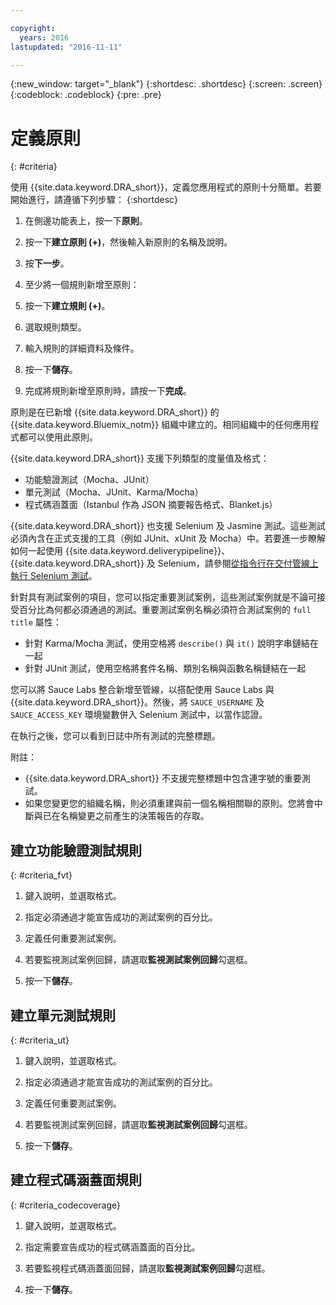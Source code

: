 ```yaml
---

copyright:
  years: 2016
lastupdated: "2016-11-11"

---
```


{:new_window: target="_blank"}
{:shortdesc: .shortdesc}
{:screen: .screen}
{:codeblock: .codeblock}
{:pre: .pre}

# 定義原則
{: #criteria}

使用 {{site.data.keyword.DRA_short}}，定義您應用程式的原則十分簡單。若要開始進行，請遵循下列步驟：
{:shortdesc}

1. 在側邊功能表上，按一下**原則**。

2. 按一下**建立原則 (+)**，然後輸入新原則的名稱及說明。

3. 按**下一步**。

4. 至少將一個規則新增至原則：
  1. 按一下**建立規則 (+)**。
  2. 選取規則類型。
  3. 輸入規則的詳細資料及條件。
  4. 按一下**儲存**。

5. 完成將規則新增至原則時，請按一下**完成**。

原則是在已新增 {{site.data.keyword.DRA_short}} 的 {{site.data.keyword.Bluemix_notm}} 組織中建立的。相同組織中的任何應用程式都可以使用此原則。

{{site.data.keyword.DRA_short}} 支援下列類型的度量值及格式：

* 功能驗證測試（Mocha、JUnit）
* 單元測試（Mocha、JUnit、Karma/Mocha）
* 程式碼涵蓋面（Istanbul 作為 JSON 摘要報告格式、Blanket.js）

{{site.data.keyword.DRA_short}} 也支援 Selenium 及 Jasmine 測試。這些測試必須內含在正式支援的工具（例如 JUnit、xUnit 及 Mocha）中。若要進一步瞭解如何一起使用 {{site.data.keyword.deliverypipeline}}、{{site.data.keyword.DRA_short}} 及 Selenium，請參閱[從指令行在交付管線上執行 Selenium 測試](https://developer.ibm.com/devops-services/2016/07/21/running-selenium-tests-command-line-delivery-pipeline/)。

針對具有測試案例的項目，您可以指定重要測試案例，這些測試案例就是不論可接受百分比為何都必須通過的測試。重要測試案例名稱必須符合測試案例的 `full title` 屬性：    
* 針對 Karma/Mocha 測試，使用空格將 `describe()` 與 `it()` 說明字串鏈結在一起
* 針對 JUnit 測試，使用空格將套件名稱、類別名稱與函數名稱鏈結在一起    

您可以將 Sauce Labs 整合新增至管線，以搭配使用 Sauce Labs 與 {{site.data.keyword.DRA_short}}。然後，將 `SAUCE_USERNAME` 及 `SAUCE_ACCESS_KEY` 環境變數併入 Selenium 測試中，以當作認證。

在執行之後，您可以看到日誌中所有測試的完整標題。  

附註：
* {{site.data.keyword.DRA_short}} 不支援完整標題中包含連字號的重要測試。    
* 如果您變更您的組織名稱，則必須重建與前一個名稱相關聯的原則。您將會中斷與已在名稱變更之前產生的決策報告的存取。

## 建立功能驗證測試規則
{: #criteria_fvt}

1. 鍵入說明，並選取格式。

2. 指定必須通過才能宣告成功的測試案例的百分比。

3. 定義任何重要測試案例。

4. 若要監視測試案例回歸，請選取**監視測試案例回歸**勾選框。

5. 按一下**儲存**。


## 建立單元測試規則
{: #criteria_ut}

1. 鍵入說明，並選取格式。

2. 指定必須通過才能宣告成功的測試案例的百分比。

3. 定義任何重要測試案例。

4. 若要監視測試案例回歸，請選取**監視測試案例回歸**勾選框。

5. 按一下**儲存**。


## 建立程式碼涵蓋面規則
{: #criteria_codecoverage}

1. 鍵入說明，並選取格式。

2. 指定需要宣告成功的程式碼涵蓋面的百分比。

3. 若要監視程式碼涵蓋面回歸，請選取**監視測試案例回歸**勾選框。

4. 按一下**儲存**。
